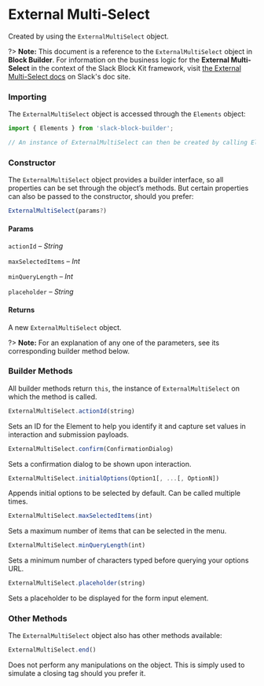 # External Multi-Select

Created by using the `ExternalMultiSelect` object.

?> **Note:** This document is a reference to the `ExternalMultiSelect` object in **Block Builder**. For information on the business logic for the **External Multi-Select** in the context of the Slack Block Kit framework, visit [the External Multi-Select docs](https:&#x2F;&#x2F;api.slack.com&#x2F;reference&#x2F;block-kit&#x2F;block-elements#external_multi_select) on Slack's doc site.

### Importing

The `ExternalMultiSelect` object is accessed through the `Elements` object:

```javascript
import { Elements } from 'slack-block-builder';

// An instance of ExternalMultiSelect can then be created by calling Elements.ExternalMultiSelect();
```


### Constructor

The `ExternalMultiSelect` object provides a builder interface, so all properties can be set through the object’s methods. But certain properties can also be passed to the constructor, should you prefer:

```javascript
ExternalMultiSelect(params?)
```

#### Params

`actionId` – *String*

`maxSelectedItems` – *Int*

`minQueryLength` – *Int*

`placeholder` – *String*

#### Returns

A new `ExternalMultiSelect` object.

?> **Note:** For an explanation of any one of the parameters, see its corresponding builder method below.

### Builder Methods

All builder methods return `this`, the instance of `ExternalMultiSelect` on which the method is called.

```javascript
ExternalMultiSelect.actionId(string)
```

Sets an ID for the Element to help you identify it and capture set values in interaction and submission payloads.
```javascript
ExternalMultiSelect.confirm(ConfirmationDialog)
```

Sets a confirmation dialog to be shown upon interaction.
```javascript
ExternalMultiSelect.initialOptions(Option1[, ...[, OptionN])
```

Appends initial options to be selected by default. Can be called multiple times.
```javascript
ExternalMultiSelect.maxSelectedItems(int)
```

Sets a maximum number of items that can be selected in the menu.
```javascript
ExternalMultiSelect.minQueryLength(int)
```

Sets a minimum number of characters typed before querying your options URL.
```javascript
ExternalMultiSelect.placeholder(string)
```

Sets a placeholder to be displayed for the form input element.


### Other Methods

The `ExternalMultiSelect` object also has other methods available:

```javascript
ExternalMultiSelect.end()
```

Does not perform any manipulations on the object. This is simply used to simulate a closing tag should you prefer it.

